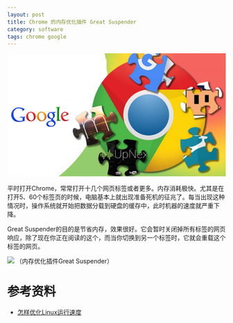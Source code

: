 ```yaml
---
layout: post
title: Chrome 的内存优化插件 Great Suspender
category: software
tags: chrome google
---
```


![](/assets/img/chrome2.jpg)

平时打开Chrome，常常打开十几个网页标签或者更多。内存消耗极快。尤其是在打开5、60个标签页的时候，电脑基本上就出现准备死机的征兆了。每当出现这种情况时，操作系统就开始把数据分载到硬盘的缓存中，此时机器的速度就严重下降。

Great Suspender的目的是节省内存，效果很好。它会暂时关闭掉所有标签的网页响应，除了现在你正在阅读的这个，而当你切换到另一个标签时，它就会重载这个标签的网页。

![](http://7vigrt.com1.z0.glb.clouddn.com/blog/pic/201702/640.jpg)
（内存优化插件Great Suspender）

# 参考资料

* [怎样优化Linux运行速度](http://mp.weixin.qq.com/s?__biz=MjM5MDI5MjAyMA==&mid=2651384688&idx=2&sn=d4b930723d4e62ffe5ca93112834d729)
